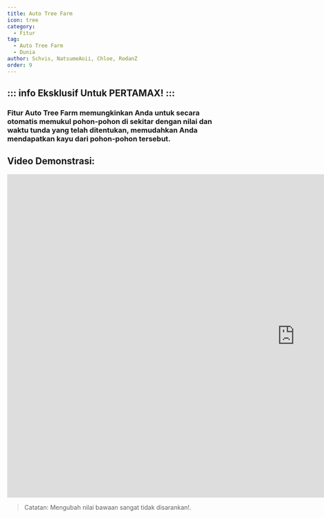 ```yaml
---
title: Auto Tree Farm
icon: tree
category:
  - Fitur
tag:
  - Auto Tree Farm
  - Dunia
author: Schvis, NatsumeAoii, Chloe, RodanZ
order: 9
---
```

::: info Eksklusif Untuk PERTAMAX!
:::
---
### Fitur Auto Tree Farm memungkinkan Anda untuk secara otomatis memukul pohon-pohon di sekitar dengan nilai dan waktu tunda yang telah ditentukan, memudahkan Anda mendapatkan kayu dari pohon-pohon tersebut.

## Video Demonstrasi:

<div class="iframe-container"><iframe width="1328" height="747" src="https://www.youtube.com/embed/v95_NOxc4do?list=PL5eI1Tb64p56g27qfYk7VuFTz4FK6YrKa" title="Korepi - Auto Tree Farm" frameborder="0" allow="accelerometer; autoplay; clipboard-write; encrypted-media; gyroscope; picture-in-picture; web-share" referrerpolicy="strict-origin-when-cross-origin" allowfullscreen></iframe></div>

> Catatan: Mengubah nilai bawaan sangat tidak disarankan!.